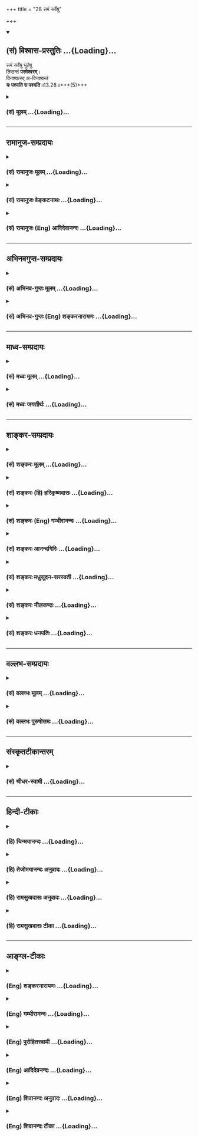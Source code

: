 +++
title = "28 समं सर्वेषु"

+++
<div class="js_include" newlevelforh1="2" title="(सं) विश्वास-प्रस्तुतिः" unfilled url="/mahAbhAratam/vyAsaH/shlokashaH/06-bhIShma-parva/03-bhagavad-gItA-parva/saMskRtam/vishvAsa-prastutiH/13_xetra-xetrajna-yogaH/28_samaM_sarveShu.md">
<details open><summary><h2>(सं) विश्वास-प्रस्तुतिः ...{Loading}...</h2></summary>

समं सर्वेषु भूतेषु  
तिष्ठन्तं **परमेश्वरम्**।  
विनश्यत्स्व् अ-विनश्यन्तं  
**यः पश्यति स पश्यति**॥13.28॥+++(5)+++
</details>
</div>
<div class="js_include collapsed" newlevelforh1="3" title="(सं) मूलम्" unfilled url="/mahAbhAratam/vyAsaH/shlokashaH/06-bhIShma-parva/03-bhagavad-gItA-parva/saMskRtam/mUlam/13_xetra-xetrajna-yogaH/28_samaM_sarveShu.md">
<details><summary><h3>(सं) मूलम् ...{Loading}...</h3></summary>

समं सर्वेषु भूतेषु तिष्ठन्तं परमेश्वरम्।  
विनश्यत्स्वविनश्यन्तं यः पश्यति स पश्यति।।13.28।।
</details>
</div>


_________________
## रामानुज-सम्प्रदायः
<div class="js_include collapsed" newlevelforh1="3" title="(सं) रामानुजः मूलम्" unfilled url="/mahAbhAratam/vyAsaH/shlokashaH/06-bhIShma-parva/03-bhagavad-gItA-parva/saMskRtam/rAmAnujaH/mUlam/13_xetra-xetrajna-yogaH/28_samaM_sarveShu.md">
<details><summary><h3>(सं) रामानुजः मूलम् ...{Loading}...</h3></summary>

।।13.27।। एवम् इतरेतरयुक्तेषु **सर्वेषु भूतेषु** देवादिविषमाकाराद्
वियुक्तं तत्र तत्र तत्तद्देहेन्द्रियमनांसि प्रति परमेश्वरत्वेन स्थितम्
आत्मानं ज्ञातृत्वेन समानाकारं तेषु देहादिषु **विनश्यत्सु**
विनाशानर्हस्वभावेन **अविनश्यन्तं** **यः पश्यति; स पश्यति;** स आत्मानं
यथावद् अवस्थितं पश्यति। यस्तु देवादिविषमाकारेण आत्मानम् अपि विषमाकारं
जन्मविनाशादियुक्तं च पश्यति स नित्यम् एव संसरति इति अभिप्रायः।

</details>
</div>
<div class="js_include collapsed" newlevelforh1="3" title="(सं) रामानुजः वेङ्कटनाथः" unfilled url="/mahAbhAratam/vyAsaH/shlokashaH/06-bhIShma-parva/03-bhagavad-gItA-parva/saMskRtam/rAmAnujaH/venkaTanAthaH/13_xetra-xetrajna-yogaH/28_samaM_sarveShu.md">
<details><summary><h3>(सं) रामानुजः वेङ्कटनाथः ...{Loading}...</h3></summary>

  
  
।।13.28।। अथ
समत्वविषमत्वनियन्तृत्वनियाम्यत्वनित्यत्वानित्यत्वैर्द्वयोर्विवेकानुसन्धानमभिधाय
तदेव तत्त्वाध्यवसायरूपत्वेन परमपुरुषार्थहेतुतया प्रशंसतिसममिति
श्लोकेन। क्षेत्रक्षेत्रज्ञसंयोगात् \[13।27\] इत्यत्रशङ्करेणोक्तम्
आकाशवन्निरवयवतया अवयवसंश्लेषलक्षणसंयोगासम्भवात्
क्षेत्रक्षेत्रज्ञयोरितरेतरकार्यकारणभावानभ्युपगमेन समवायासम्भवाच्च
विषयविषयिणोस्तयोरितरेतरधर्माध्यासलक्षणः संयोगः तन्निवर्तनं च
सम्यग्दर्शनंसमं सर्वेषु इत्यादिनोच्यते इति तदेतद्बालिशभाषितम्;
निरवयवस्यापि संयोगसम्भवात्युतसिद्धयोः सम्बन्धः संयोगः इति हि तं
लक्षयन्ति स च निरवयवयोः सावयवयोर्निरवयवसावयवयोश्च सम्भवति। तन्मते च
अध्यासानुपपत्त्यादयः प्रपञ्चिताः। सर्वेषु भूतेषु इति
देवमनुष्यादिरूपवैषम्यं विवक्षितम्। यथा मृण्मयहिरण्मयादिघटोपात्तस्यापि
गङ्गोदकस्य तत्रतत्र स्थितिमात्रमेव; न पुनर्मृण्मयत्वादिसिद्धिः
तथाऽऽत्मनोऽपि देवमनुष्यादिदेहेषु स्थितिमात्रमेव नतु
रुमाप्रतिक्षिप्तकाष्ठादिलवणत्वन्यायेन स्वरूपेण
देवमनुष्यत्वादिवैषम्याश्रयत्वमिति। तिष्ठन्तम्
इत्यस्याभिप्रायमाहदेवादिविषमाकाराद्वियुक्तमिति। यद्वासमम् इति
वचनादर्थाक्षिप्तं वैषम्यनिवृत्तिकथनमिदन्तिष्ठन्तम् इति तु
परत्रान्वेतव्यम्। अतो हि भाष्यतेपरमेश्वरत्वेन स्थितमिति।  
  
अनीश्वरस्याल्पशक्तेः क्षेत्रज्ञस्य कथं परमेश्वरत्वं इत्यत्र
पूर्ववत्सङ्कोचमाहतत्रतत्र तत्तद्देहेन्द्रियमनांसि प्रतीति।
देहात्माभिमानिनो हि देहनाशादात्मनाशं मन्यन्ते नत्वप्रतीतस्य परमात्मनो
नाशम् तस्मात्अविनश्यन्तम् इति प्रसक्तविनाशप्रतिषेधार्थपदसमानाधिकरणः
परमेश्वरशब्दः प्रक्रान्तविषय इति भावः। समशब्देन न
बाह्यदेवत्वादिवैषम्यनिवृत्तिमात्रं विवक्षितम् अपितु गवामनेकवर्णानां
क्षीरस्य त्वेकवर्णता। क्षीरवत्पश्यति ज्ञानं लिङ्गिनस्तु गवां यथा
\[ब्र.बिं.उ.10त्रि.ता.उ.5।19\] इति श्रुत्यनुसारेणात्मनां स्वरूपेषु
मिथोवैषम्यनिवृत्तिरपि। तच्च साम्यं कथम्भूतमिति शङ्कायाम्एतद्यो वेत्ति
\[13।2\] इति प्रक्रमानुसारेणाहज्ञातृत्वेन समानाकारमिति।
ज्ञानत्वादेरप्युपलक्षणमेतत्।  
  
येन सर्वमिदं ततम् \[18।46\] इत्यादिना प्रपञ्चितानविनाशित्वहेतून्
स्मारयतिविनाशानर्हस्वभावेनेति। यः पश्यति स पश्यति इत्यनयोरनतिशयितार्थतया
नैरर्थक्यं उद्देश्योपादेयभङ्गश्चेत्यत्राहस आत्मानं यथावदवस्थितमिति। इतरे
तु पीतशङ्खादिदर्शिवद्विपरीतदर्शितया पश्यन्तोऽपि न पश्यन्तीति भावः। स
पश्यति इति प्रशंसाऽत्र परमपुरुषार्थलाभादिनिबन्धना। व्यतिरेकनिन्दा चात्र
फलितेत्यभिप्रायेणाहयस्त्विति।  
  

</details>
</div>
<div class="js_include collapsed" newlevelforh1="3" title="(सं) रामानुजः (Eng) आदिदेवानन्दः" unfilled url="/mahAbhAratam/vyAsaH/shlokashaH/06-bhIShma-parva/03-bhagavad-gItA-parva/saMskRtam/rAmAnujaH/english/AdidevAnandaH/13_xetra-xetrajna-yogaH/28_samaM_sarveShu.md">
<details><summary><h3>(सं) रामानुजः (Eng) आदिदेवानन्दः ...{Loading}...</h3></summary>

13.28 He who sees the Atman as It really is - he is the one who sees the Atman as a distinct entity in all embodied beings that are composed of Prakrti and Purusa, even in bodies of diverse nature of gods, men etc.
The true seer is one who sees the Atman as the supreme ruler in all these bodies as the imperishable self, though the bodies are subject to destruction. Conversely the purport is that he who sees the Atman, only as characterised by the uneal forms of the bodies as men, gods etc., and as possessed of birth, death etc. - such a person is perpetually caught up in transmigratory existence.

</details>
</div>


_________________
## अभिनवगुप्त-सम्प्रदायः
<div class="js_include collapsed" newlevelforh1="3" title="(सं) अभिनव-गुप्तः मूलम्" unfilled url="/mahAbhAratam/vyAsaH/shlokashaH/06-bhIShma-parva/03-bhagavad-gItA-parva/saMskRtam/abhinava-guptaH/mUlam/13_xetra-xetrajna-yogaH/28_samaM_sarveShu.md">
<details><summary><h3>(सं) अभिनव-गुप्तः मूलम् ...{Loading}...</h3></summary>

।।13.28।। अत एव -- ।

</details>
</div>
<div class="js_include collapsed" newlevelforh1="3" title="(सं) अभिनव-गुप्तः (Eng) शङ्करनारायणः" unfilled url="/mahAbhAratam/vyAsaH/shlokashaH/06-bhIShma-parva/03-bhagavad-gItA-parva/saMskRtam/abhinava-guptaH/english/shankaranArAyaNaH/13_xetra-xetrajna-yogaH/28_samaM_sarveShu.md">
<details><summary><h3>(सं) अभिनव-गुप्तः (Eng) शङ्करनारायणः ...{Loading}...</h3></summary>

13.28 Sri Abhinavagupta did not comment upon this sloka.

</details>
</div>


_________________
## माध्व-सम्प्रदायः
<div class="js_include collapsed" newlevelforh1="3" title="(सं) मध्वः मूलम्" unfilled url="/mahAbhAratam/vyAsaH/shlokashaH/06-bhIShma-parva/03-bhagavad-gItA-parva/saMskRtam/madhvaH/mUlam/13_xetra-xetrajna-yogaH/28_samaM_sarveShu.md">
<details><summary><h3>(सं) मध्वः मूलम् ...{Loading}...</h3></summary>

।।13.28।। Sri Madhvacharya did not comment on this sloka.,

</details>
</div>
<div class="js_include collapsed" newlevelforh1="3" title="(सं) मध्वः जयतीर्थः" unfilled url="/mahAbhAratam/vyAsaH/shlokashaH/06-bhIShma-parva/03-bhagavad-gItA-parva/saMskRtam/madhvaH/jayatIrthaH/13_xetra-xetrajna-yogaH/28_samaM_sarveShu.md">
<details><summary><h3>(सं) मध्वः जयतीर्थः ...{Loading}...</h3></summary>

।।13.28।। Sri Jayatirtha did not comment on this sloka.  
  

</details>
</div>


_________________
## शाङ्कर-सम्प्रदायः
<div class="js_include collapsed" newlevelforh1="3" title="(सं) शङ्करः मूलम्" unfilled url="/mahAbhAratam/vyAsaH/shlokashaH/06-bhIShma-parva/03-bhagavad-gItA-parva/saMskRtam/shankaraH/mUlam/13_xetra-xetrajna-yogaH/28_samaM_sarveShu.md">
<details><summary><h3>(सं) शङ्करः मूलम् ...{Loading}...</h3></summary>

।।13.28।। --,**समं** निर्विशेषं **तिष्ठन्तं** स्थितिं कुर्वन्तम् क्व
**सर्वेषु** समस्तेषु **भूतेषु** ब्रह्मादिस्थावरान्तेषु प्राणिषु कम्
**परमेश्वरं** देहेन्द्रियमनोबुद्ध्यव्यक्तात्मनः अपेक्ष्य परमेश्वरः; तं
सर्वेषु भूतेषु समं तिष्ठन्तम्। तानि विशिनष्टि विनश्यत्सु इति; तं च
परमेश्वरम् **अविनश्यन्तम्** इति; भूतानां परमेश्वरस्य च
अत्यन्तवैलक्षण्यप्रदर्शनार्थम्। कथम् सर्वेषां हि भावविकाराणां जनिलक्षणः
भावविकारो मूलम् जन्मोत्तरकालभाविनः अन्ये सर्वे भावविकाराः विनाशान्ताः
विनाशात् परो न कश्चित् अस्ति भावविकारः; भावाभावात्। सति हि धर्मिणि
धर्माः भवन्ति। अतः अन्त्यभावविकाराभावानुवादेन पूर्वभाविनः सर्वे
भावविकाराः प्रतिषिद्धाः भवन्ति सह कार्यैः। तस्मात् सर्वभूतैः वैलक्षण्यम्
अत्यन्तमेव परमेश्वरस्य सिद्धम्; निर्विशेषत्वम् एकत्वं च। **यः** एवं
यथोक्तं परमेश्वरं **पश्यति; सः पश्यति**।। ननु सर्वोऽपि लोकः पश्यति; किं
विशेषणेन इति। सत्यं पश्यति किं तु विपरीतं पश्यति। अतः विशिनष्टि -- स एव
पश्यतीति। यथा तिमिरदृष्टिः अनेकं चन्द्रं पश्यति; तमपेक्ष्य एकचन्द्रदर्शी
विशिष्यते -- स एव पश्यतीति तथा इहापि एकम् अविभक्तं यथोक्तं आत्मानं यः
पश्यति; सः विभक्तानेकात्मविपरीतदर्शिभ्यः विशिष्यते -- स एव पश्यतीति।
इतरे पश्यन्तोऽपि न पश्यन्ति; विपरीतदर्शित्वात् अनेकचन्द्रदर्शिवत्
इत्यर्थः।। यथोक्तस्य सम्यग्दर्शनस्य फलवचनेन स्तुतिः कर्तव्या इति श्लोकः
आरभ्यते --,

</details>
</div>
<div class="js_include collapsed" newlevelforh1="3" title="(सं) शङ्करः (हि) हरिकृष्णदासः" unfilled url="/mahAbhAratam/vyAsaH/shlokashaH/06-bhIShma-parva/03-bhagavad-gItA-parva/saMskRtam/shankaraH/hindI/harikRShNadAsaH/13_xetra-xetrajna-yogaH/28_samaM_sarveShu.md">
<details><summary><h3>(सं) शङ्करः (हि) हरिकृष्णदासः ...{Loading}...</h3></summary>

।।13.28।। न स भूयोऽभिजायते इस कथनसे पूर्णज्ञानका फल; अविद्या आदि संसारके
बीजोंकी निवृत्तिद्वारा पुनर्जन्मका अभाव बतलाया गया; तथा अविद्याजनित
क्षेत्र और क्षेत्रज्ञके संयोगको जन्मका कारण बतलाया गया। इसलिये उस
अविद्याको निवृत्ति करनेवाला पूर्ण ज्ञान; यद्यपि पहले कहा जा चुका है तो
भी दूसरे शब्दोंमें फिर कहा जाता है --, ( जो पुरुष ) ब्रह्मासे लेकर
स्थावरपर्यन्त समस्त प्राणियोंमें समभावसे स्थित -- ( व्याप्त ) हुए
परमेश्वरको अर्थात् शरीर; इन्द्रिय; मन; बुद्धि अव्यक्त और आत्माकी अपेक्षा
जो परम ईश्वर है; उस परमेश्वरको सब भूतोंमें समभावसे स्थित देखता है। यहाँ
भूतोंसे परमेश्वरकी अत्यन्त विलक्षणता दिखलानेके निमित्त भूतोंके लिये
विनाशशील और परमेश्वरके लिये अविनाशी विशेषण देते हैं। पू₀ -- इससे
परमेश्वरकी विलक्षणता कैसे सिद्ध होती है उ₀ -- सभी भावविकारोंका जन्मरूप;
भावविकार मूल है। अन्य सब भावविकार जन्मके पीछे होनेवाले और विनाशमें
समाप्त होनेवाले हैं। भावका अभाव हो जानेके कारण विनाशके पश्चात् कोई भी
भावविकार नहीं रहता क्योंकि धर्मीके रहते ही धर्म रहते हैं। इसलिये अन्तिम
भावविकारके अभावका ( अविनश्यन्तम् इस पदके द्वारा ) अनुवाद करनेसे पहले
होनेवाले; सभी भावविकारोंका कार्यके सहित प्रतिषेध हो जाता है। सुतरां (
उपर्युक्त वर्णनसे ) परमेश्वरकी सब भूतोंसे अत्यन्त ही विलक्षणता तथा
निर्विशेषता और एकता भी सिद्ध होती है। अतः जो इस प्रकार उपर्युक्त भावसे
परमेश्वरको देखता है वही देखता है। पू₀ -- सभी लोग देखते हैं फिर वही देखता
है इस विशेषणसे क्या प्रयोजन है उ₀ -- ठीक है; ( अन्य सब भी ) देखते हैं
परंतु विपरीत देखते हैं; इसलिये वह विशेषण दिया गया है कि वही देखता है।
जैसे कोई तिमिररोगसे दूषित हुई दृष्टिवाला अनेक चन्द्रमाओंको देखता है;
उसकी अपेक्षा एक चन्द्र देखनेवालेकी यह विशेषता बतलायी जाती है कि वही ठीक
देखता है। वैसे ही यहाँ भी जो आत्माको उपर्युक्त प्रकारसे विभागरहित एक
देखता है; उसकी अलगअलग अनेक आत्मा देखनेवाले विपरीतदर्शियोंकी अपेक्षा यह
विशेषता बतलायी जाती है कि वही ठीकठीक देखता है। अभिप्राय यह है कि दूसरे
सब अनेक चन्द्र देखनेवालेकी भाँति विपरीत भावसे देखनेवाले होनेके कारण;
देखते हुए भी वास्तवमें नहीं देखते।

</details>
</div>
<div class="js_include collapsed" newlevelforh1="3" title="(सं) शङ्करः (Eng) गम्भीरानन्दः" unfilled url="/mahAbhAratam/vyAsaH/shlokashaH/06-bhIShma-parva/03-bhagavad-gItA-parva/saMskRtam/shankaraH/english/gambhIrAnandaH/13_xetra-xetrajna-yogaH/28_samaM_sarveShu.md">
<details><summary><h3>(सं) शङ्करः (Eng) गम्भीरानन्दः ...{Loading}...</h3></summary>

13.28 Sah, he; pasyati, sees; yah, who; pasyati,
sees;-whom;-parameswaram, the supreme Lord-the Lord who is supreme as
compared with the body, organs, mind, intellect, the Unmanifest and the
individual soul; as tisthantam, existing, having His presence; samam,
eally, without distinction;-where;-sarvesu, in all; bhutesu, beings, all
living things from Brahma to the non-moving;-he who sees Him existing
eally in all living things. The Lord specifies them by the word
vinasyatsu, among the perishable; and He also specifies Him, the supreme
Lord, by the word avinasyantam, the Imperishable. This is meant for
showing the absolute difference between the living things and God. How;
For, all the modifications \[See note 3 on p.38.-Tr.\] of an existing
thing have as their root that modification of an existing thing
described as birth. All other modifications of existing things that
follow birth end with destruction. After destruction there is no
modification of an existing thing, because the object itself becomes
nonexistent. Indeed, alities can exist so long as the thing alified
exists. Therefore, by the reiteration of the absence of the last
modification of an existing thing, all its preceding modifications
become negated along with their effects. Hence it is established that
the supreme Lord is very greatly different from all beings, and is also
Unconditioned \[Free from all modifications that things are subject
to.\] and One. He sees who thus sees the supreme Lord as described.
Objection: Is it not that all poeple see; What is the need of
specification; Reply: True, they see; but they see contrarily! Hence the
Lord specifies, 'He alone sees'. As in comparison with one who,
suffering from the (eye) disease called Timira, sees many moons, the
person who sees one moon is distingusihed by saying, 'He alone sees,'
similarly, here as well, the man who sees the one undivided Self as
described above is distinguished from those who contrarily see many and
differentiated selves, by saying 'He alone sees'. Others, though seeing,
do not see because they see contrarily like the person who sees many
moons. This is the meaning. The obove-described true knowledge has to be
praised by stating its result. Hence the verse begins:

</details>
</div>
<div class="js_include collapsed" newlevelforh1="3" title="(सं) शङ्करः आनन्दगिरिः" unfilled url="/mahAbhAratam/vyAsaH/shlokashaH/06-bhIShma-parva/03-bhagavad-gItA-parva/saMskRtam/shankaraH/AnandagiriH/13_xetra-xetrajna-yogaH/28_samaM_sarveShu.md">
<details><summary><h3>(सं) शङ्करः आनन्दगिरिः ...{Loading}...</h3></summary>

।।13.27।। उत्तरग्रन्थमवतारयितुं व्यवहितं वृत्तं कीर्तयति --
**नेत्यादिना।** अविद्यानाद्यनिर्वाच्यमज्ञानं मिथ्याज्ञानं
तत्संस्कारश्चादिशब्दार्थः। व्यवहितमनूद्याव्यवहितमनुवदति -- **जन्मेति।**
व्यवधानाव्यवधानाभ्यां सर्वानर्थमूलत्वादज्ञानस्य तन्निवर्तकं सम्यग्ज्ञानं
वक्तव्यमित्याह -- **अत इति।**
तस्यासकृदुक्तत्वात्तदुक्तार्थप्रवृत्तिर्वृथेत्याशङ्क्यातिसूक्ष्मार्थस्य
शब्दभेदेन पुनःपुनर्वचनमधिकारिभेदानुग्रहायेति मत्वाह -- **उक्तमिति।**
सर्वत्र परस्यैकत्वान्नोत्कर्षापकर्षवत्त्वमित्याह -- **सममिति।**
परमत्वमीश्वरत्वं चोपपादयति -- **देहेति।** आत्मा
जीवस्तमित्यादीनान्वयोक्तिः। आश्रयनाशादाश्रितस्यापि नाशमाशङ्क्याह -- **तं
चेति।** अविनश्यन्तमिति विशिनष्टीति संबन्धः। उभयत्र विशेषणद्वयस्य
तात्पर्यमाह -- **भूतानामिति।** नाशानाशाभ्यां वैलक्षण्येऽपि
कथमत्यन्तवैलक्षण्यं सविशेषत्वभिन्नत्वयोस्तुल्यत्वादिति शङ्कते --
**कथमिति।** भूतानां सविशेषत्वादिभावेऽपि परस्य तदभावादत्यन्तवैलक्षण्यमिति
वक्तुं जन्मनो भावविकारेष्वादित्वमाह -- **सर्वेषामिति।** तत्र हेतुमाह --
**जन्मेति।** नहि जन्मान्तरेणोत्तरे विकारा युज्यन्ते
जन्मवतस्तदुपलम्भादित्यर्थः। विनाशानन्तरभाविनोऽपि विकारस्य
कस्यचिदुपपत्तेर्न तस्यान्त्यविकारत्वमित्याशङ्क्याह -- **विनाशादिति।**
तस्यान्त्यविकारत्वे सिद्धे फलितमाह -- **अत इति।** तेषां जन्मादीनां
कार्याणि कादाचित्कसत्त्वानि तदधिकरणानि तैः सहेति यावत्। परमेश्वरस्य
भूतेभ्योऽत्यन्तवैलक्षण्यमुक्तमुपसंहरति -- **तस्मादिति।** निर्विशेषत्वं
सर्वभावविकारविरहितत्वं कूटस्थत्वमेकत्वमद्वितीयत्वम्। यः पश्यतीत्यादि
व्याचष्टे -- **य एवमिति।** उक्तविशेषणमीश्वरं पश्यन्नेव
पश्यतीत्युक्तमाक्षिपति -- **नन्विति।** ईश्वरपराङ्मुखस्यानात्मनिष्ठस्य
तद्दर्शित्वेऽपि विपरीतदर्शित्वादीश्वरप्रवणस्यैव सम्यग्दर्शित्वमिति
विवक्षित्वा विशेषणमिति परिहरति -- **सत्यमिति।** उक्तमेव दृष्टान्तेन
विवृणोति -- **यथेत्यादिना।** यः पश्यतीत्यादेरर्थमुपसंहरति -- **इतर
इति।** परवस्तुनिष्ठेभ्यो व्यतिरिक्ता इत्यर्थः।

</details>
</div>
<div class="js_include collapsed" newlevelforh1="3" title="(सं) शङ्करः मधुसूदन-सरस्वती" unfilled url="/mahAbhAratam/vyAsaH/shlokashaH/06-bhIShma-parva/03-bhagavad-gItA-parva/saMskRtam/shankaraH/madhusUdana-sarasvatI/13_xetra-xetrajna-yogaH/28_samaM_sarveShu.md">
<details><summary><h3>(सं) शङ्करः मधुसूदन-सरस्वती ...{Loading}...</h3></summary>

।।13.28।। एवं संसारमविद्यात्मकमुक्त्वा तन्निवर्तकविद्याकथनाय य एवं वेत्ति
पुरुषमिति प्रागुक्तं विवृणोति -- समं सर्वेष्विति। सर्वेषु भूतेषु
भवनधर्मकेषु स्थावरजङ्गमात्मकेषु प्राणिषु अनेकविधजन्मादिपरिणामशीलतया
गुणप्रधानभावापत्त्या च विषमेषु अतएव चञ्चलेषु। प्रतिक्षणपरिणामिनो हि भावा
नापरिणम्य क्षणमपि स्थातुमीशते। अतएव परस्परबाध्यबाधकभावापन्नेषु। एवमपि
विनश्यत्सु दृष्टनष्टस्वभावेषु मायागन्धर्वनगरादिप्रायेषु समं
सर्वत्रैकरूपं प्रतिदेहमेकं जन्मादिपरिणामशून्यतया च तिष्ठन्तमपरिणममानं
परमेश्वरं सर्वजडवर्गसत्तास्फूर्तिप्रदत्वेन बाध्यबाधकभावशून्यं
सर्वदोषानास्कन्दितं अविनश्यन्तं दृष्टनष्टप्रायसर्वद्वैतबाधेऽप्यबाधितं
एवं सर्वप्रकारेण जडप्रपञ्चविलक्षणमात्मानं विवेकेन यः शास्त्रचक्षुषा
पश्यति,स एव पश्यत्यात्मानं जाग्रद्बोधेन स्वप्नभ्रमं बाधमान इव। अज्ञस्तु
स्वप्नदर्शीव भ्रान्त्या विपरीतं
पश्यन्नपश्यत्येव। ,अदर्शनात्मकत्वाद्भ्रमस्य। नहि रज्जुं सर्पतया पश्यन्
पश्यतीति व्यपदिश्यते रज्ज्वदर्शनात्मकत्वात्सर्पदर्शनस्य।
एवंभूतान्यानुपरक्तशुद्धात्मदर्शनात्तददर्शनात्मिकाया अविद्याया
निवृत्तिस्ततस्तत्कार्यसंसारनिवृत्तिरित्यभिप्रायः। अत्रात्मानमिति
विशेष्यलाभो विशेषणमर्यादया परमेश्वरमित्येव वा। विशेष्यपदं
विषमत्वचञ्चलत्वबाध्यबाधकरूपत्वलक्षणं जडगतं वैधर्म्यं
समत्वतिष्ठत्त्वपरमेश्वरत्वरूपात्मविशेषणवशादर्थात्प्राप्तम्।
अन्यत्कण्ठोक्तमिति विवेकः।

</details>
</div>
<div class="js_include collapsed" newlevelforh1="3" title="(सं) शङ्करः नीलकण्ठः" unfilled url="/mahAbhAratam/vyAsaH/shlokashaH/06-bhIShma-parva/03-bhagavad-gItA-parva/saMskRtam/shankaraH/nIlakaNThaH/13_xetra-xetrajna-yogaH/28_samaM_sarveShu.md">
<details><summary><h3>(सं) शङ्करः नीलकण्ठः ...{Loading}...</h3></summary>

।।13.28।। तन्नाशोपायमाह -- **सममिति।** सममपरिणामिनं कूटस्थं नित्यं
सर्वेषु भूतेषु देहाद्याकारेण परिणतेषु तिष्ठन्तम्। एतेन देह एव
तदधिगमस्थानमित्युक्तम्। परमेश्वरमन्तर्यामिणं सर्गस्थित्यन्तकर्तारम्।
अतएवान्तर्मुखदृष्ट्या विनश्यत्सु तेषु भूतेषु
रज्जूरगादिवत्कल्पितत्वाददर्शनं गच्छत्सु
विभुत्वादात्मत्वान्नित्यदृग्रूपत्वाच्चाविनश्यन्तं
सर्वास्वप्यवस्थास्वदर्शनमगच्छन्तं यः पश्यति स एव पश्यति अन्येऽन्धा
इत्यर्थः।

</details>
</div>
<div class="js_include collapsed" newlevelforh1="3" title="(सं) शङ्करः धनपतिः" unfilled url="/mahAbhAratam/vyAsaH/shlokashaH/06-bhIShma-parva/03-bhagavad-gItA-parva/saMskRtam/shankaraH/dhanapatiH/13_xetra-xetrajna-yogaH/28_samaM_sarveShu.md">
<details><summary><h3>(सं) शङ्करः धनपतिः ...{Loading}...</h3></summary>

।।13.28।। न स भूयोभिजायत इत्यनेन
सभ्यग्दर्शनफलमविद्यादिसंसारबीजनिवृत्तिद्वारेण ज्माभाव उक्तो जन्मकारणं
चाविद्यानिमित्तकक्षेत्रक्षेत्रसंयोग उक्तः। अतः सर्वथापि
सर्वानर्थमूलभूतस्याज्ञानस्य निवर्तकं
सभ्यग्दर्शनमुक्तमप्यतिसूक्ष्मार्थस्य पुनः पुनर्वचनेनाधिकारिभेदानुग्रहं
मत्वा शब्दान्तरेण पुनराह -- सममिति। सर्वेषु ब्रह्मादिस्थावरान्तेषु
भूतेषु भवनधर्मकेषु प्राणिषु परस्परमत्यन्तविषमेष्वनेकेषु समं तिष्ठन्तं
निर्विशेषमेवं स्थितिं कुर्वन्तं परमेश्वरं देहेन्द्रियाद्यात्मानमपेक्ष्य
परमश्चासावीशनशीलश्च तं विनश्यत्सु सर्वेषां भावविकारणां
जन्मोत्तरभावित्वात् नाशेन षट्भावविकारा गृह्यन्ते। सर्वभाविकारवत्सु
अविनश्यन्तं सर्वविकाररहितं। तथाचसर्वभूतेब्योऽत्यन्तविलक्षणं
प्रत्यगभिन्नं परमेश्वरं यः पश्यति स एव पश्यति नतु विपरीतदर्शी।
यताऽनेकचन्द्रदर्श्यपेक्षया एकचन्द्रदर्शी विशिष्यते तथा
विभक्तानेकात्मविपरीतदर्शिभ्यो यथोक्तात्मदर्श्यपीत्यर्थः।

</details>
</div>


_________________
## वल्लभ-सम्प्रदायः
<div class="js_include collapsed" newlevelforh1="3" title="(सं) वल्लभः मूलम्" unfilled url="/mahAbhAratam/vyAsaH/shlokashaH/06-bhIShma-parva/03-bhagavad-gItA-parva/saMskRtam/vallabhaH/mUlam/13_xetra-xetrajna-yogaH/28_samaM_sarveShu.md">
<details><summary><h3>(सं) वल्लभः मूलम् ...{Loading}...</h3></summary>

।।13.28।। अथ पुनरपि सुग्रहणायात्मदर्शनमाह -- तत्रात्मा त्रिविधोऽन्तर्यामी
पुरुषोऽव्यक्तश्च। तत्र प्रथमस्य दर्शने फलमाह -- द्वाभ्यां सममिति। तत्र
यः समं तिष्ठन्तं सर्वभूतेषु परमात्मानमन्तर्यामिणमीश्वरं पश्यति स
सम्यग्दर्शनः; विनश्यदवस्थेषु सत्प्रकृतिकार्यशरीरेषु जातिवदविनश्यन्तं
ज्ञातृत्वेन समानाकारं यः पश्यति स पश्यति।

</details>
</div>
<div class="js_include collapsed" newlevelforh1="3" title="(सं) वल्लभः पुरुषोत्तमः" unfilled url="/mahAbhAratam/vyAsaH/shlokashaH/06-bhIShma-parva/03-bhagavad-gItA-parva/saMskRtam/vallabhaH/puruShottamaH/13_xetra-xetrajna-yogaH/28_samaM_sarveShu.md">
<details><summary><h3>(सं) वल्लभः पुरुषोत्तमः ...{Loading}...</h3></summary>

  
  
।।13.28।। एतदेव फलरूपत्वेन विशदयति -- सममिति। सर्वेषु
प्रपञ्चान्तःपातिस्थावरजङ्गमात्मकेषु भूतेषु लीलया अनेकविधरसभोगार्थं
तिष्ठन्तं रसानुभवार्थं नीचोच्चादिधर्मरहितं समं; तेषु विनश्यत्सु च
अविनश्यन्तं तादृग्लीलावबोधरहितत्वाद्विनाशं प्राप्तेषु अन्यथाभावेन
क्रोधादिराहित्येन तथैव लीलानुभवं कुर्वन्तं यः पश्यति; स परमेश्वरं
पश्यति। अत एवंदर्शनाभावे सापराधो भवत्येव।  
  

</details>
</div>


_________________
## संस्कृतटीकान्तरम्
<div class="js_include collapsed" newlevelforh1="3" title="(सं) श्रीधर-स्वामी" unfilled url="/mahAbhAratam/vyAsaH/shlokashaH/06-bhIShma-parva/03-bhagavad-gItA-parva/saMskRtam/shrIdhara-svAmI/13_xetra-xetrajna-yogaH/28_samaM_sarveShu.md">
<details><summary><h3>(सं) श्रीधर-स्वामी ...{Loading}...</h3></summary>

।।13.28।। अविवेककृतं संसारोद्भवमुक्त्वा तन्निवृत्तये विविक्तात्मविषयं
सम्यग्दर्शनमाह **-- सममिति।** स्थावरजङ्गमात्मकेषु भूतेषु निर्विशेषं
सद्रूपेण समं यथा भवत्येवं तिष्ठन्तं परमात्मानं यः पश्यति; अतएव तेषु
विनश्यत्स्वप्यविनश्यन्तं यः पश्यति स एव सम्यवपश्यति नान्यः।

</details>
</div>


_________________
## हिन्दी-टीकाः
<div class="js_include collapsed" newlevelforh1="3" title="(हि) चिन्मयानन्दः" unfilled url="/mahAbhAratam/vyAsaH/shlokashaH/06-bhIShma-parva/03-bhagavad-gItA-parva/hindI/chinmayAnandaH/13_xetra-xetrajna-yogaH/28_samaM_sarveShu.md">
<details><summary><h3>(हि) चिन्मयानन्दः ...{Loading}...</h3></summary>

।।13.28।। जिस अधिष्ठान पर क्षेत्र और क्षेत्रज्ञ के परस्पर मिथ्या
तादात्म्य की क्रीड़ा और परिणामत दुखपूर्ण संसार की प्रतीति होती है; वह एक
परमेश्वर ही है; जो भूतमात्र में समभाव से स्थित है; जैसे समस्त तरंगों में
जल होता है। नश्वर भूतों में अनश्वर केवल सतही दृष्टि से निरीक्षण करने वाले
पुरुष को जगत् में निरन्तर परिवर्तन होता दिखाई देगा। वस्तुएं स्वभावत
परिवर्तित होती रहती हैं और उनके परस्पर के सम्बन्ध भी। परिवर्तन होना यह
वैषयिक और वैचारिक दोनों ही जगतों का स्थायी धर्म है। इस जगत् की तुलना से
कहा गया है कि इन सबमें वह परमेश्वर नित्य और अविकारी अधिष्ठान है; जिसके
कारण ये सब परिवर्तन जाने जाते हैं। जन्म; वृद्धि; व्याधि; क्षय और मृत्यु
ये वे विकार हैं; जो प्रत्येक अनित्य वस्तु को प्राप्त होते हैं। जिसकी
उत्पत्ति हुई हो; उसे ही आगे के विकारों से भी गुजरना पड़ेगा। यहाँ
परमेश्वर को अविनाशी कहकर उसके पूर्व के विकारों का भी अभाव सूचित किया गया
है। यह अविनाशी चैतन्य ही नाश का प्रकाशक और जगत् का आधार है; जैसे
रूपान्तरित होने वाले आभूषणों का आधार स्वर्ण है। वह पुरुष जो इस सम और
अविनाशी परमेश्वर को समस्त विषम और विनाशी भूतों में पहचानता है; वही पुरुष
वास्तव में उसे देखता है जिसे देखना चाहिए। यहाँ देखने से तात्पर्य
आत्मानुभव से है। भौतिक जगत् की वस्तुएं इन्द्रियगोचर होती हैं; जब कि
भावनाओं और विचारों का ज्ञान क्रमश मन और बुद्धि से होता है। इसी प्रकार
आत्मबोध भी आध्यात्मिक ज्ञानचक्षु से होता है; चर्मचक्षु से नहीं। जैसे
हमारे नेत्र विचारों को नहीं देख सकते वैसे ही मन और बुद्धि आत्मा को नहीं
देख सकते। स्थूल के द्वारा सूक्ष्म का दर्शन नहीं हो सकता। सूक्ष्मतम आत्मा
समस्त उपाधियों से अतीत है। जो (इस समतत्त्व को) देखता है; वही (वास्तव में)
देखता है यह कथन वेदान्त की विशेष वाक्यशैली है; जो अत्यन्त प्रभावपूर्ण
है। सभी लोग देखते हैं; परन्तु पारमार्थिक सत्य को नहीं। उनके इस विपरीत
दर्शन से ही उनके प्रमाणों (ज्ञान के कारणों) में दोष का अस्तित्व सिद्ध
होता है। विभ्रम और वस्तु का अन्यथा दर्शन; मिथ्या कल्पनाएं और विक्षेप ये
सब वस्तु के यथार्थ स्वरूप को आच्छादित कर देते हैं। इसलिए; योगेश्वर
श्रीकृष्ण विशेष बल देकर कहते हैं कि जो पुरुष इस सम सत्य को देखता है वही
वास्तव में देखता है। शेष लोग तो भ्रान्ति में पड़े रहते हैं। अब यथोक्त
सम्यक् दर्शन श्रेष्ठ फल को दर्शाकर उसकी स्तुति करते हैं

</details>
</div>
<div class="js_include collapsed" newlevelforh1="3" title="(हि) तेजोमयानन्दः अनुवादः" unfilled url="/mahAbhAratam/vyAsaH/shlokashaH/06-bhIShma-parva/03-bhagavad-gItA-parva/hindI/tejomayAnandaH/anuvAdaH/13_xetra-xetrajna-yogaH/28_samaM_sarveShu.md">
<details><summary><h3>(हि) तेजोमयानन्दः अनुवादः ...{Loading}...</h3></summary>

।।13.28।। जो पुरुष समस्त नश्वर भूतों में अनश्वर परमेश्वर को समभाव से
स्थित देखता है, वही (वास्तव में) देखता है।।

</details>
</div>
<div class="js_include collapsed" newlevelforh1="3" title="(हि) रामसुखदासः अनुवादः" unfilled url="/mahAbhAratam/vyAsaH/shlokashaH/06-bhIShma-parva/03-bhagavad-gItA-parva/hindI/rAmasukhadAsaH/anuvAdaH/13_xetra-xetrajna-yogaH/28_samaM_sarveShu.md">
<details><summary><h3>(हि) रामसुखदासः अनुवादः ...{Loading}...</h3></summary>

।।13.28।। जो नष्ट होते हुए सम्पूर्ण प्राणियोंमें परमात्माको नाशरहित और
समरूपसे स्थित देखता है, वही वास्तवमें सही देखता है।

</details>
</div>
<div class="js_include collapsed" newlevelforh1="3" title="(हि) रामसुखदासः टीका" unfilled url="/mahAbhAratam/vyAsaH/shlokashaH/06-bhIShma-parva/03-bhagavad-gItA-parva/hindI/rAmasukhadAsaH/TIkA/13_xetra-xetrajna-yogaH/28_samaM_sarveShu.md">
<details><summary><h3>(हि) रामसुखदासः टीका ...{Loading}...</h3></summary>

।।13.28।।***व्याख्या --***  **समं सर्वेषु भूतेषु --** परमात्माको
सम्पूर्ण प्राणियोंमें सम कहनेका तात्पर्य है कि सभी प्राणी विषम हैं
अर्थात् स्थावरजङ्गम हैं; सात्त्विकराजसतामस हैं; आकृतिसे छोटेबड़े;
लम्बेचौड़े हैं; नाना वर्णवाले हैं -- इस प्रकार तरहतरहके जितने भी प्राणी
हैं; उन सब प्राणियोंमें परमात्मा समरूपसे स्थित हैं। वे परमात्मा किसीमें
छोटेबड़े; कमज्यादा नहीं हैं। पहले इसी अध्यायके दूसरे श्लोकमें भगवान्ने
क्षेत्रज्ञके साथ अपनी एकता बताते हुए कहा था कि तू सम्पूर्ण प्राणियोंमें
क्षेत्रज्ञ मेरेको समझ; उसी बातको यहाँ कहते हैं कि सम्पूर्ण प्राणियोंमें
परमात्मा समरूपसे स्थित हैं।**तिष्ठन्तम् --** सम्पूर्ण प्राणी उत्पत्ति;
स्थिति और प्रलय -- इन तीन अवस्थाओंमें जाते हैं सर्गप्रलय;
महासर्गमहाप्रलयमें जाते हैं ऊँचनीच गतियोंमें; योनियोंमें जाते हैं
अर्थात् सभी प्राणी किसी भी क्षण स्थिर नहीं रहते। परन्तु परमात्मा उन सब
अस्थिर प्राणियोंमें नित्यनिरन्तर एकरूपसे स्थित रहते हैं।**परमेश्वरम्
--** सभी प्राणी अपनेको किसीनकिसीका ईश्वर अर्थात् मालिक मानते ही रहते हैं
परन्तु परमात्मा उन सभी प्राणियोंके तथा सम्पूर्ण जडचेतन संसारके परम ईश्वर
हैं।**विनश्यत्स्वविनश्यन्तं यः पश्यति स पश्यति --** प्रतिक्षण विनाशकी
तरफ जानेवाले प्राणियोंमें विनाशरहित; सदा एकरूप रहनेवाले परमात्माको जो
निर्विकार देखता है; वही वास्तवमें सही देखता है। तात्पर्य है कि
जो,परिवर्तनशील शरीरके साथ अपनेआपको देखता है; उसका देखना सही नहीं है
किन्तु जो सदा ज्योंकेत्यों रहनेवाले परमात्माके साथ अपनेआपको अभिन्नरूपसे
देखता है; उसका देखना ही सही है। पहले इसी अध्यायके दूसरे श्लोकमें भगवान्ने
कहा था कि क्षेत्र और क्षेत्रज्ञका ज्ञान ही मेरे मतमें ज्ञान है; उसी
बातको यहाँ कहते हैं कि जो नष्ट होनेवाले प्राणियोंमें परमात्माको नाशरहित
और सम देखता है; उसका देखना (ज्ञान) ही सही है। तात्पर्य है कि जैसे
क्षेत्र और क्षेत्रज्ञके संयोगमें क्षेत्रमें तो हरदम परिवर्तन होता है; पर
क्षेत्रज्ञ ज्योंकात्यों ही रहता है; ऐसे ही सम्पूर्ण प्राणी उत्पन्न और
नष्ट होते हैं; पर परमात्मा सब अवस्थाओंमें समानरूपसे स्थित रहते
हैं। पीछेके (छब्बीसवें) श्लोकमें भगवान्ने यह बताया कि जितने भी प्राणी
पैदा होते हैं; वे सभी क्षेत्र और क्षेत्रज्ञके संयोगसे ही पैदा होते हैं।
परन्तु उन दोनोंमें क्षेत्र तो किसी भी क्षण स्थिर नहीं रहता और क्षेत्रज्ञ
एक क्षण भी नहीं बदलता। अतः क्षेत्रज्ञसे क्षेत्रका जो निरन्तर वियोग हो
रहा है; उसका अनुभव कर ले। इस (सत्ताईसवें) श्लोकमें भगवान् यह बताते हैं
कि उत्पन्न और नष्ट होनेवाले सम्पूर्ण विषम प्राणियोंमें जो परमात्मा
नाशरहित और समानरूपसे स्थित रहते हैं; उनके साथ अपनी एकताका अनुभव कर
ले।***सम्बन्ध --***  अब भगवान् नष्ट होनेवाले सम्पूर्ण प्राणियोंमें
अविनाशी परमात्माको देखनेका फल बताते हैं।

</details>
</div>


_________________
## आङ्ग्ल-टीकाः
<div class="js_include collapsed" newlevelforh1="3" title="(Eng) शङ्करनारायणः" unfilled url="/mahAbhAratam/vyAsaH/shlokashaH/06-bhIShma-parva/03-bhagavad-gItA-parva/english/shankaranArAyaNaH/13_xetra-xetrajna-yogaH/28_samaM_sarveShu.md">
<details><summary><h3>(Eng) शङ्करनारायणः ...{Loading}...</h3></summary>

13.28. Whosoever perceives the Supreme Lord as abiding and as non-perishing in all beings alike, while they perish - he perceives properly.

</details>
</div>
<div class="js_include collapsed" newlevelforh1="3" title="(Eng) गम्भीरानन्दः" unfilled url="/mahAbhAratam/vyAsaH/shlokashaH/06-bhIShma-parva/03-bhagavad-gItA-parva/english/gambhIrAnandaH/13_xetra-xetrajna-yogaH/28_samaM_sarveShu.md">
<details><summary><h3>(Eng) गम्भीरानन्दः ...{Loading}...</h3></summary>

13.28 He sees who sees the supreme Lord as existing eally in all beings,
and as the Imperishable among the perishable.

</details>
</div>
<div class="js_include collapsed" newlevelforh1="3" title="(Eng) पुरोहितस्वामी" unfilled url="/mahAbhAratam/vyAsaH/shlokashaH/06-bhIShma-parva/03-bhagavad-gItA-parva/english/purohitasvAmI/13_xetra-xetrajna-yogaH/28_samaM_sarveShu.md">
<details><summary><h3>(Eng) पुरोहितस्वामी ...{Loading}...</h3></summary>

13.28 He who can see the Supreme Lord in all beings, the Imperishable amidst the perishable, he it is who really sees.

</details>
</div>
<div class="js_include collapsed" newlevelforh1="3" title="(Eng) आदिदेवनन्दः" unfilled url="/mahAbhAratam/vyAsaH/shlokashaH/06-bhIShma-parva/03-bhagavad-gItA-parva/english/AdidevanandaH/13_xetra-xetrajna-yogaH/28_samaM_sarveShu.md">
<details><summary><h3>(Eng) आदिदेवनन्दः ...{Loading}...</h3></summary>

13.28 Who sees the supreme ruler dwelling alike in all bodies and nevr perishing when they perish, he sees indeed.

</details>
</div>
<div class="js_include collapsed" newlevelforh1="3" title="(Eng) शिवानन्दः अनुवादः" unfilled url="/mahAbhAratam/vyAsaH/shlokashaH/06-bhIShma-parva/03-bhagavad-gItA-parva/english/shivAnandaH/anuvAdaH/13_xetra-xetrajna-yogaH/28_samaM_sarveShu.md">
<details><summary><h3>(Eng) शिवानन्दः अनुवादः ...{Loading}...</h3></summary>

13.28 He sees, who sees the Supreme Lord, existing eally in all beings,
the unperishing within the perishing.

</details>
</div>
<div class="js_include collapsed" newlevelforh1="3" title="(Eng) शिवानन्दः टीका" unfilled url="/mahAbhAratam/vyAsaH/shlokashaH/06-bhIShma-parva/03-bhagavad-gItA-parva/english/shivAnandaH/TIkA/13_xetra-xetrajna-yogaH/28_samaM_sarveShu.md">
<details><summary><h3>(Eng) शिवानन्दः टीका ...{Loading}...</h3></summary>

13.28 समम् eally; सर्वेषु (in) all; भूतेषु in beings; तिष्ठन्तम्
existing; परमेश्वरम् the Supreme Lord; विनश्यस्तु among the perishing;
अविनश्यन्तम् the unperishing; यः who; पश्यति sees; सः he; पश्यति
sees.Commentary He who beholds the Supreme Lord through the inner eye of wisdom; Him Who is seated in all beings from the Creator down to the unmoving objects and Who is not destroyed even when all beings are destroyed; he is said to have realised the Self.In different kinds of fire; the heat is the same. Gold is the same in different forms of ornaments. The light from many lamps is the same. So also in all living being;s the soul is the same. The soul or the Self is uniform everywhere. The Self is the same in ants; elephants; kings; beggars;
saints and rogues.The Self is indestructible all living beings are perishable. It is the Supreme Lord when compared to the body; senses;
mind; intellect; the Unmanifested Nature and the individual soul.Birth is the root cause of the BhavaVikaras or the modifications; viz.;
change; growth; decay and death. The other changes of state manifest themselves after the birth of the body.The Supreme Lord is one and changeless as He is birthless; decayless and deathless. He is the one common consciousness in all beings. He sees rightly who sees the Supreme Lord as now described. He is a Jivanmukta. He has knowledge of the knower of the field or the immortal Self. He is the real seer or a liberated sage.The sage alone sees properly on account of knowledge. The whole world sees erroneously on account of ignorance. He who is suffering from defective vision beholds many moons. He sees erroneously.
But he who sees one moon only sees in the proper manner; correctly. Even so he who beholds the one immortal indivisible Self in all beings really sees the Truth. He alone sees. He who sees many distinct selves erroneously does not really see though he sees. He is like the man who beholds many moons. (Cf.VIII.20

</details>
</div>
